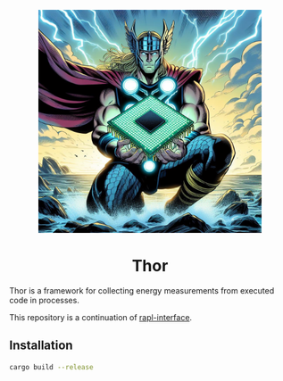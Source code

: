 <p align="center">
    <img src="https://github.com/cs-24-pt-10-01/thor/raw/main/docs/thor.png" width="400">
</p>
<h1 align="center">
  Thor
</h1>

Thor is a framework for collecting energy measurements from executed code in processes.

This repository is a continuation of [rapl-interface](https://github.com/cs-23-pt-9-01/rapl-interface).

## Installation

```bash
cargo build --release
```
